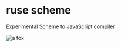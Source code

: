 # ruse scheme

Experimental Scheme to JavaScript compiler

![a fox](https://raw.githubusercontent.com/scheme-live/ruse-scheme/master/nathan-anderson-3Lazy6QQR6c-unsplash-small.jpg)
